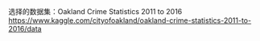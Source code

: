 选择的数据集：Oakland Crime Statistics 2011 to 2016 https://www.kaggle.com/cityofoakland/oakland-crime-statistics-2011-to-2016/data
